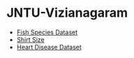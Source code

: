 # JNTU-Vizianagaram
- [Fish Species Dataset](https://raw.githubusercontent.com/harika-bonthu/SupportVectorClassifier/main/datasets_229906_491820_Fish.csv)
- [Shirt Size](https://raw.githubusercontent.com/nagamounika5/Datasets/master/Tshirt_size.csv)
- [Heart Disease Dataset](https://raw.githubusercontent.com/AP-State-Skill-Development-Corporation/Datasets/master/Classification/Heart_disease.csv)
